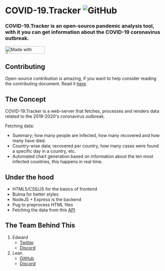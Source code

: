 # COVID-19.Tracker ![GitHub](https://img.shields.io/github/license/pasenidis/covid19-stats?style=for-the-badge)
### COVID-19.Tracker is an open-source pandemic analysis tool, with it you can get information about the COVID-19 coronavirus outbreak.
<a href="https://bulma.io">
<img src="https://bulma.io/images/made-with-bulma--dark.png" alt="Made with Bulma" width="128" height="24">
</a>

## Contributing
Open-source contribution is amazing, if you want to help consider reading the contributing document.
Read it [here](https://github.com/pasenidis/covid19-stats/blob/master/CONTRIBUTING.md).

## The Concept
COVID-19.Tracker is a web-server that fetches, processes and renders data related to the 2019-2020's coronavirus outbreak.

Fetching data:
- Summary; how many people are infected, how many recovered and how many have died.
- Country-wise data; recovered per country, how many cases were found a specific day in a country, etc.
- Automated chart generation based on information about the ten most infected countries, this happens in real time.

## Under the hood
* HTML5/CSS/JS for the basics of frontend
* Bulma for better styles
* NodeJS + Express is the backend
* Pug to preprocess HTML files
* Fetching the data from this [API](https://coronavirus-19-api.herokuapp.com/countries)

## The Team Behind This
1. Edward
    * [Twitter](https://twitter.com/EdwardPasenidis)
    * [Discord](https://discord.gg/vBfeT8D)
2. Lean
    * [GitHub](https://github.com/TasosY2K)
    * [Discord](https://xn--rihy934p.ws/discord)
